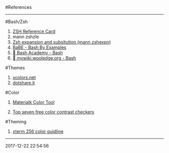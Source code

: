 #References

----------------------------------------- 

#Bash/Zsh

1. [ZSH Reference Card][zsh-ref-card]
1. mann zshzle
1. [Zsh expansion and subsitution (mann zshexpn)](https://manned.org/zshexpn)
1. [BaBE - Bash By Examples](http://www.linuxintro.org/wiki/Babe#empty_strings)
1. [  Bash Academy - Bash](http://guide.bash.academy)
1. [  mywiki.wooledge.org - Bash](http://mywiki.wooledge.org/ProcessManagement)

#Themes
1. [xcolors.net](http://www.xcolors.net/)
1. [dotshare.it](http://dotshare.it/category/fms/ranger/)

#Color
1. [Materialk Color Tool](https://material.io/color)

1. [Top seven free color contrast checkers](https://axesslab.com/top-color-contrast-checkers/)

#Theming
1. [xterm 256 color guidline](http://www.futurile.net/2016/06/15/xterm-256color-themes-molokai-terminal-theme/)

-----------------------------------------

[zsh-ref-card]:http://www.bash2zsh.com/zsh_refcard/refcard.pdf
2017-12-22 22:54:56

